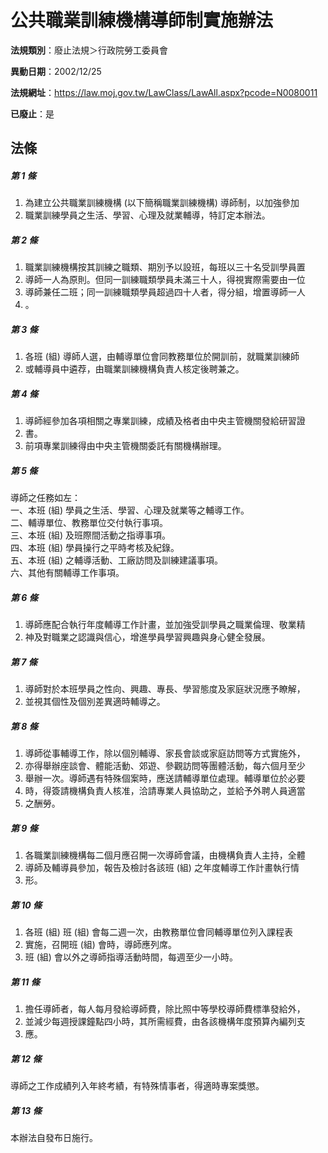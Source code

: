 # 公共職業訓練機構導師制實施辦法

**法規類別**：廢止法規＞行政院勞工委員會

**異動日期**：2002/12/25  

**法規網址**：https://law.moj.gov.tw/LawClass/LawAll.aspx?pcode=N0080011

**已廢止**：是



## 法條
##### 第 1 條
1. 為建立公共職業訓練機構 (以下簡稱職業訓練機構) 導師制，以加強參加
1. 職業訓練學員之生活、學習、心理及就業輔導，特訂定本辦法。

##### 第 2 條
1. 職業訓練機構按其訓練之職類、期別予以設班，每班以三十名受訓學員置
1. 導師一人為原則。但同一訓練職類學員未滿三十人，得視實際需要由一位
1. 導師兼任二班；同一訓練職類學員超過四十人者，得分組，增置導師一人
1. 。

##### 第 3 條
1. 各班 (組) 導師人選，由輔導單位會同教務單位於開訓前，就職業訓練師
1. 或輔導員中遴荐，由職業訓練機構負責人核定後聘兼之。

##### 第 4 條
1. 導師經參加各項相關之專業訓練，成績及格者由中央主管機關發給研習證
1. 書。
1. 前項專業訓練得由中央主管機關委託有關機構辦理。

##### 第 5 條
導師之任務如左：  
一、本班 (組) 學員之生活、學習、心理及就業等之輔導工作。  
二、輔導單位、教務單位交付執行事項。  
三、本班 (組) 及班際間活動之指導事項。  
四、本班 (組) 學員操行之平時考核及紀錄。  
五、本班 (組) 之輔導活動、工廠訪問及訓練建議事項。  
六、其他有關輔導工作事項。

##### 第 6 條
1. 導師應配合執行年度輔導工作計畫，並加強受訓學員之職業倫理、敬業精
1. 神及對職業之認識與信心，增進學員學習興趣與身心健全發展。

##### 第 7 條
1. 導師對於本班學員之性向、興趣、專長、學習態度及家庭狀況應予瞭解，
1. 並視其個性及個別差異適時輔導之。

##### 第 8 條
1. 導師從事輔導工作，除以個別輔導、家長會談或家庭訪問等方式實施外，
1. 亦得舉辦座談會、體能活動、郊遊、參觀訪問等團體活動，每六個月至少
1. 舉辦一次。導師遇有特殊個案時，應送請輔導單位處理。輔導單位於必要
1. 時，得簽請機構負責人核准，洽請專業人員協助之，並給予外聘人員適當
1. 之酬勞。

##### 第 9 條
1. 各職業訓練機構每二個月應召開一次導師會議，由機構負責人主持，全體
1. 導師及輔導員參加，報告及檢討各該班 (組) 之年度輔導工作計畫執行情
1. 形。

##### 第 10 條
1. 各班 (組) 班 (組) 會每二週一次，由教務單位會同輔導單位列入課程表
1. 實施，召開班 (組) 會時，導師應列席。
1. 班 (組) 會以外之導師指導活動時間，每週至少一小時。

##### 第 11 條
1. 擔任導師者，每人每月發給導師費，除比照中等學校導師費標準發給外，
1. 並減少每週授課鐘點四小時，其所需經費，由各該機構年度預算內編列支
1. 應。

##### 第 12 條
導師之工作成績列入年終考績，有特殊情事者，得適時專案獎懲。

##### 第 13 條
本辦法自發布日施行。


